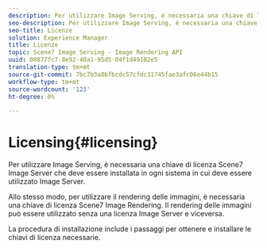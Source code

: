 ```yaml
---
description: Per utilizzare Image Serving, è necessaria una chiave di licenza Scene7 Image Server che deve essere installata in ogni sistema in cui deve essere utilizzato Image Server.
seo-description: Per utilizzare Image Serving, è necessaria una chiave di licenza Scene7 Image Server che deve essere installata in ogni sistema in cui deve essere utilizzato Image Server.
seo-title: Licenze
solution: Experience Manager
title: Licenze
topic: Scene7 Image Serving - Image Rendering API
uuid: 00877fc7-8e92-40a1-95d5-04f1d49182e5
translation-type: tm+mt
source-git-commit: 7bc7b3a86fbcdc57cfdc31745fae3afc06e44b15
workflow-type: tm+mt
source-wordcount: '123'
ht-degree: 0%

---
```



# Licensing{#licensing}

Per utilizzare Image Serving, è necessaria una chiave di licenza Scene7 Image Server che deve essere installata in ogni sistema in cui deve essere utilizzato Image Server.

Allo stesso modo, per utilizzare il rendering delle immagini, è necessaria una chiave di licenza Scene7 Image Rendering. Il rendering delle immagini può essere utilizzato senza una licenza Image Server e viceversa.

La procedura di installazione include i passaggi per ottenere e installare le chiavi di licenza necessarie.
